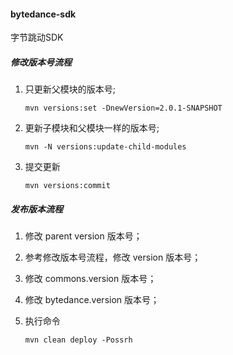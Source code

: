 #### bytedance-sdk
字节跳动SDK

#####  修改版本号流程

1.  只更新父模块的版本号;
	```shell
	mvn versions:set -DnewVersion=2.0.1-SNAPSHOT
	```
2.  更新子模块和父模块一样的版本号;
	```shell
	mvn -N versions:update-child-modules
	```
3.  提交更新
	```shell
	mvn versions:commit
	```

#####  发布版本流程

1. 修改 parent version 版本号；

2. 参考修改版本号流程，修改 version 版本号；

3. 修改 commons.version 版本号； 

4. 修改 bytedance.version 版本号； 

5. 执行命令
	```shell
	mvn clean deploy -Possrh
	```
